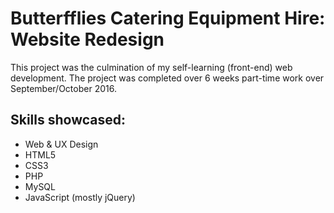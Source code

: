 # Butterfflies Catering Equipment Hire: Website Redesign

This project was the culmination of my self-learning (front-end) web development. The project was completed over 6 weeks
part-time work over September/October 2016.

## Skills showcased:

- Web & UX Design
- HTML5
- CSS3
- PHP
- MySQL
- JavaScript (mostly jQuery)
